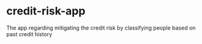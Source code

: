 # credit-risk-app
The app regarding mitigating the credit risk by classifying people based on past credit history
